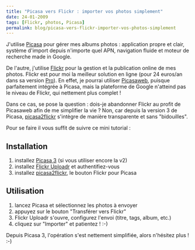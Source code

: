 ```yaml
---
title: "Picasa vers Flickr : importer vos photos simplement"
date: 24-01-2009
tags: [Flickr, photos, Picasa]
permalink: blog/picasa-vers-flickr-importer-vos-photos-simplement
---
```

J'utilise [Picasa](http://picasa.google.com/) pour gérer mes albums photos : application propre et clair, système d'import depuis n'importe quel APN, navigation fluide et moteur de recherche made in Google.

De l'autre, j'utilise [Flickr](http://www.flickr.com/tools/) pour la gestion et la publication online de mes photos. Flickr est pour moi la meilleur solution en ligne (pour 24 euros/an dans sa version [Pro](http://www.flickr.com/upgrade/)).
En effet, je pourrai utiliser [Picasaweb](http://picasaweb.google.fr/), puisque parfaitement intégrée à Picasa, mais la plateforme de Google n'atteind pas le niveau de Flickr, qui nettement plus complet !

Dans ce cas, se pose la question : dois-je abandonner Flickr au profit de Picasaweb afin de me simplifier la vie ?
Non, car depuis la version 3 de Picasa, [picasa2flickr](http://picasa2flickr.sourceforge.net/install_v2.html) s'intègre de manière transparente et sans "bidouilles".

Pour se faire il vous suffit de suivre ce mini tutorial :

## Installation
1. installez [Picasa 3](http://picasa.google.com/) (si vous utiliser encore la v2)
2. installez [Flickr Uploadr](http://www.flickr.com/tools/) et authentifiez-vous
3. installez [picasa2flickr](http://picasa2flickr.sourceforge.net/install_v2.html), le bouton Flickr pour Picasa

## Utilisation
1. lancez Picasa et sélectionnez les photos à envoyer
2. appuyez sur le bouton "Transférer vers Flickr"
3. Flickr Uploadr s'ouvre, configurez l'envoi (titre, tags, album, etc.)
4. cliquez sur "Importer" et patientez ! :-)

Depuis Picasa 3, l'opération s'est nettement simplifiée, alors n'hésitez plus ! :-)
